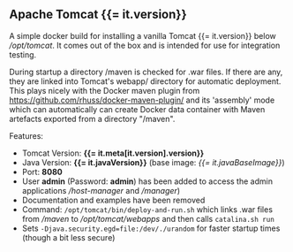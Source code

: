 ## Apache Tomcat {{= it.version}}

A simple docker build for installing a vanilla Tomcat {{= it.version}} below
*/opt/tomcat*. It comes out of the box and is intended for use for
integration testing.

During startup a directory /maven is checked for .war files. If there 
are any, they are linked into Tomcat's webapp/ directory for automatic
deployment. This plays nicely with the Docker maven plugin from 
https://github.com/rhuss/docker-maven-plugin/ and its 'assembly' mode which
can automatically can create Docker data container with Maven artefacts
exported from a directory "/maven".

Features:

* Tomcat Version: **{{= it.meta[it.version].version}}**
* Java Version: **{{= it.javaVersion}}** (base image: *{{= it.javaBaseImage}}*)
* Port: **8080**
* User **admin** (Password: **admin**) has been added to access the admin
  applications */host-manager* and */manager*)
* Documentation and examples have been removed
* Command: `/opt/tomcat/bin/deploy-and-run.sh` which links .war files from */maven* to 
  */opt/tomcat/webapps* and then calls `catalina.sh run`
* Sets `-Djava.security.egd=file:/dev/./urandom` for faster startup times
  (though a bit less secure)
  